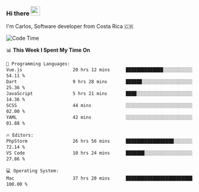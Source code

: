 ### Hi there <img src="https://media.giphy.com/media/hvRJCLFzcasrR4ia7z/giphy.gif" width="25px" height="25px">

I'm Carlos, Software developer from Costa Rica 🇨🇷

[//]: # (<a href="https://app.daily.dev/carum98"><img src="https://github.com/carum98/carum98/blob/main/devcard.svg" width="400" alt="Carlos Umaña Acevedo's Dev Card"/></a>)


<!--START_SECTION:waka-->
![Code Time](http://img.shields.io/badge/Code%20Time-10%2C592%20hrs%2018%20mins-blue)

📊 **This Week I Spent My Time On** 

```text
💬 Programming Languages: 
Vue.js                   20 hrs 12 mins      ██████████████░░░░░░░░░░░   54.11 % 
Dart                     9 hrs 28 mins       ██████░░░░░░░░░░░░░░░░░░░   25.36 % 
JavaScript               5 hrs 21 mins       ████░░░░░░░░░░░░░░░░░░░░░   14.36 % 
SCSS                     44 mins             ░░░░░░░░░░░░░░░░░░░░░░░░░   02.00 % 
YAML                     42 mins             ░░░░░░░░░░░░░░░░░░░░░░░░░   01.88 % 

🔥 Editors: 
PhpStorm                 26 hrs 56 mins      ██████████████████░░░░░░░   72.14 % 
VS Code                  10 hrs 24 mins      ███████░░░░░░░░░░░░░░░░░░   27.86 % 

💻 Operating System: 
Mac                      37 hrs 20 mins      █████████████████████████   100.00 % 
```


<!--END_SECTION:waka-->
